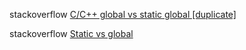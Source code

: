 stackoverflow [C/C++ global vs static global [duplicate]](https://stackoverflow.com/questions/7837190/c-c-global-vs-static-global)



stackoverflow [Static vs global](https://stackoverflow.com/questions/2271902/static-vs-global)